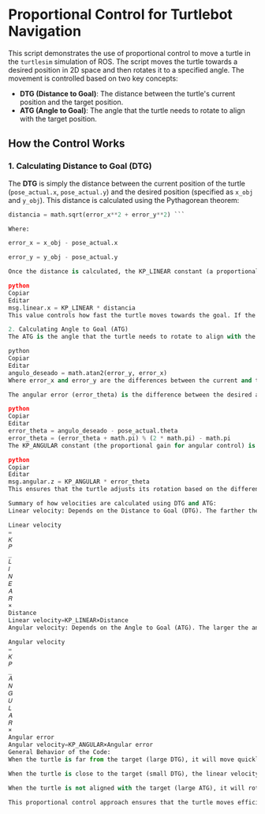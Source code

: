 # Proportional Control for Turtlebot Navigation

This script demonstrates the use of proportional control to move a turtle in the `turtlesim` simulation of ROS. The script moves the turtle towards a desired position in 2D space and then rotates it to a specified angle. The movement is controlled based on two key concepts:

- **DTG (Distance to Goal)**: The distance between the turtle's current position and the target position.
- **ATG (Angle to Goal)**: The angle that the turtle needs to rotate to align with the target position.

## How the Control Works

### 1. **Calculating Distance to Goal (DTG)**

The **DTG** is simply the distance between the current position of the turtle (`pose_actual.x`, `pose_actual.y`) and the desired position (specified as `x_obj` and `y_obj`). This distance is calculated using the Pythagorean theorem:

```python
distancia = math.sqrt(error_x**2 + error_y**2) ```

Where:

error_x = x_obj - pose_actual.x

error_y = y_obj - pose_actual.y

Once the distance is calculated, the KP_LINEAR constant (a proportional gain) is used to determine the linear velocity of the turtle (msg.linear.x), which is proportional to the distance to the goal. In other words, the turtle will move faster when it's farther from the target and slow down as it approaches the target.

python
Copiar
Editar
msg.linear.x = KP_LINEAR * distancia
This value controls how fast the turtle moves towards the goal. If the distance is small (less than 0.1 units), the movement stops.

2. Calculating Angle to Goal (ATG)
The ATG is the angle that the turtle needs to rotate to align with the line connecting its current position to the target position. This is calculated using the atan2 function, which returns the angle between the positive X-axis and the vector pointing towards the goal:

python
Copiar
Editar
angulo_deseado = math.atan2(error_y, error_x)
Where error_x and error_y are the differences between the current and target coordinates. This formula calculates the angle in radians towards the target.

The angular error (error_theta) is the difference between the desired angle and the turtle's current orientation (pose_actual.theta). This error is normalized to the range [-π, π] to avoid unnecessary rotations of more than 180 degrees:

python
Copiar
Editar
error_theta = angulo_deseado - pose_actual.theta
error_theta = (error_theta + math.pi) % (2 * math.pi) - math.pi
The KP_ANGULAR constant (the proportional gain for angular control) is used to adjust the turtle's angular velocity (msg.angular.z), which controls the rotation of the turtle towards the goal:

python
Copiar
Editar
msg.angular.z = KP_ANGULAR * error_theta
This ensures that the turtle adjusts its rotation based on the difference in angle between its current orientation and the direction towards the target. When the angular error is small (less than 0.05 radians), the rotation stops.

Summary of how velocities are calculated using DTG and ATG:
Linear velocity: Depends on the Distance to Goal (DTG). The farther the turtle is from the target, the faster it moves. The formula is:

Linear velocity
=
𝐾
𝑃
_
𝐿
𝐼
𝑁
𝐸
𝐴
𝑅
×
Distance
Linear velocity=KP_LINEAR×Distance
Angular velocity: Depends on the Angle to Goal (ATG). The larger the angular difference, the faster the turtle rotates to align with the target. The formula is:

Angular velocity
=
𝐾
𝑃
_
𝐴
𝑁
𝐺
𝑈
𝐿
𝐴
𝑅
×
Angular error
Angular velocity=KP_ANGULAR×Angular error
General Behavior of the Code:
When the turtle is far from the target (large DTG), it will move quickly in a straight line.

When the turtle is close to the target (small DTG), the linear velocity decreases until it stops.

When the turtle is not aligned with the target (large ATG), it will rotate until it is correctly oriented.

This proportional control approach ensures that the turtle moves efficiently towards the target while adjusting its orientation as it gets closer.
